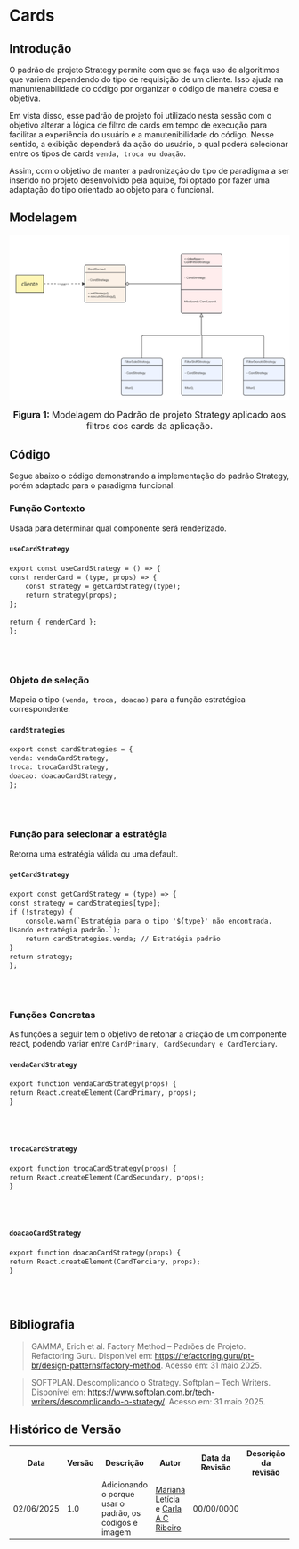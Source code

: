 # Cards

## Introdução

O padrão de projeto Strategy permite com que se faça uso de algoritimos que variem dependendo do tipo de requisição de um cliente. Isso ajuda na manuntenabilidade do código por organizar o código de maneira coesa e objetiva.

Em vista disso, esse padrão de projeto foi utilizado nesta sessão com o objetivo alterar a lógica de filtro de cards em tempo de execução para facilitar a experiência do usuário e a manutenibilidade do código. Nesse sentido, a exibição dependerá da ação do usuário, o qual poderá selecionar entre os tipos de cards `venda, troca ou doação`.

Assim, com o objetivo de manter a padronização do tipo de paradigma a ser inserido no projeto desenvolvido pela aquipe, foi optado por fazer uma adaptação do tipo orientado ao objeto para o funcional.

## Modelagem

![modelagem de cards usando o padrão Strategy](./../../assets/cardsStrategyModel.png)

<font size="3"><p style="text-align: center"><b>Figura 1: </b>Modelagem do Padrão de projeto Strategy aplicado aos filtros dos cards da aplicação.</p></font>

## Código

Segue abaixo o código demonstrando a implementação do padrão Strategy, porém adaptado para o paradigma funcional:


### Função Contexto

Usada para determinar qual componente será renderizado.

#### `useCardStrategy`

    export const useCardStrategy = () => {
    const renderCard = (type, props) => {
        const strategy = getCardStrategy(type);
        return strategy(props);
    };

    return { renderCard };
    };

<br>
<br>

### Objeto de seleção

Mapeia o tipo `(venda, troca, doacao)` para a função estratégica correspondente.

#### `cardStrategies`

    export const cardStrategies = {
    venda: vendaCardStrategy,
    troca: trocaCardStrategy,
    doacao: doacaoCardStrategy,
    };

<br>
<br>

### Função para selecionar a estratégia

Retorna uma estratégia válida ou uma default.

#### `getCardStrategy`

    export const getCardStrategy = (type) => {
    const strategy = cardStrategies[type];
    if (!strategy) {
        console.warn(`Estratégia para o tipo '${type}' não encontrada. Usando estratégia padrão.`);
        return cardStrategies.venda; // Estratégia padrão
    }
    return strategy;
    };

<br>
<br>

### Funções Concretas

As funções a seguir tem o objetivo de retonar a criação de um componente react, podendo variar entre `CardPrimary, CardSecundary e CardTerciary`.

#### `vendaCardStrategy`

    export function vendaCardStrategy(props) {
    return React.createElement(CardPrimary, props);
    }



<br>
<br>


#### `trocaCardStrategy`

    export function trocaCardStrategy(props) {
    return React.createElement(CardSecundary, props);
    }




<br>
<br>

#### `doacaoCardStrategy`

    export function doacaoCardStrategy(props) {
    return React.createElement(CardTerciary, props);
    }


<br>
<br>



## Bibliografia


> GAMMA, Erich et al. Factory Method – Padrões de Projeto. Refactoring Guru. Disponível em: https://refactoring.guru/pt-br/design-patterns/factory-method. Acesso em: 31 maio 2025.

> SOFTPLAN. Descomplicando o Strategy. Softplan – Tech Writers. Disponível em: https://www.softplan.com.br/tech-writers/descomplicando-o-strategy/. Acesso em: 31 maio 2025.


## Histórico de Versão


<div align="center">
    <table>
        <tr>
            <th>Data</th>
            <th>Versão</th>
            <th>Descrição</th>
            <th>Autor</th>
            <th>Data da Revisão</th>
            <th>Descrição da revisão</th>
            <th>Revisor</th>
        </tr>
        <tr>
            <td>02/06/2025</td>
            <td>1.0</td>
            <td>Adicionando o porque usar o padrão, os códigos e imagem</td>
            <td><a href="https://github.com/Marianannn">Mariana Letícia</a> e <a href="https://github.com/ccarla">Carla A C Ribeiro</a></td>
            <td>00/00/0000</td>
            <td></td>
            <td><a href="https://github.com/SEU_GIT]">SEU_NOME</a></td>
        </tr>
    </table>
</div>